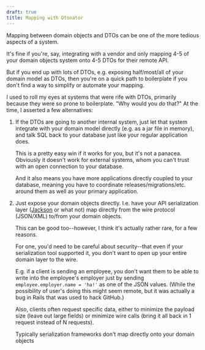 ```yaml
---
draft: true
title: Mapping with Dtonator
---
```


Mapping between domain objects and DTOs can be one of the more tedious aspects of a system.

It's fine if you're, say, integrating with a vendor and only mapping 4-5 of your domain objects system onto 4-5 DTOs for their remote API.

But if you end up with lots of DTOs, e.g. exposing half/most/all of your domain model as DTOs, then you're on a quick path to boilerplate if you don't find a way to simplify or automate your mapping.

I used to roll my eyes at systems that were rife with DTOs, primarily because they were so prone to boilerplate. "Why would you *do* that?" At the time, I asserted a few alternatives:

1. If the DTOs are going to another internal system, just let that system integrate with your domain model directly (e.g. as a jar file in memory), and talk SQL back to your database just like your regular application does.

   This is a pretty easy win if it works for you, but it's not a panacea. Obviously it doesn't work for external systems, whom you can't trust with an open connection to your database.

   And it also means you have more applications directly coupled to your database, meaning you have to coordinate releases/migrations/etc. around them as well as your primary application.

2. Just expose your domain objects directly. I.e. have your API serialization layer ([Jackson](http://jackson.codehaus.org/) or what not) map directly from the wire protocol (JSON/XML) to/from your domain objects.

   This can be good too--however, I think it's actually rather rare, for a few reasons.

   For one, you'd need to be careful about security--that even if your serialization tool supported it, you don't want to open up your entire domain layer to the wire.

   E.g. if a client is sending an employee, you don't want them to be able to write into the employee's employer just by sending `employee.employer.name = 'ha!'` as one of the JSON values. (While the possibility of user's doing this might seem remote, but it was actually a bug in Rails that was used to hack GitHub.)

   Also, clients often request specific data, either to minimize the payload size (leave out large fields) or minimize wire calls (bring it all back in 1 request instead of N requests).

   Typically serialization frameworks don't map directly onto your domain objects

